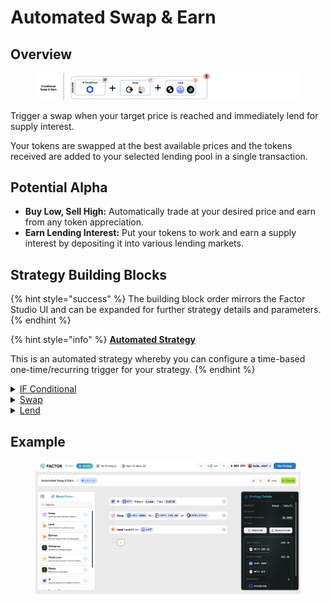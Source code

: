 # Automated Swap & Earn

## Overview

<figure><img src="../../../.gitbook/assets/image (2) (1) (1) (1) (1) (1) (1) (1) (1).png" alt=""><figcaption></figcaption></figure>

Trigger a swap when your target price is reached and immediately lend for supply interest.

Your tokens are swapped at the best available prices and the tokens received are added to your selected lending pool in a single transaction.

## Potential Alpha

* **Buy Low, Sell High:** Automatically trade at your desired price and earn from any token appreciation.
* **Earn Lending Interest:** Put your tokens to work and earn a supply interest by depositing it into  various lending markets.

## Strategy Building Blocks

{% hint style="success" %}
The building block order mirrors the Factor Studio UI and can be expanded for further strategy details and parameters.
{% endhint %}

{% hint style="info" %}
[**Automated Strategy**](../../../factor-studio/factor-studio/automated-strategies.md)

This is an automated strategy whereby you can configure a time-based one-time/recurring trigger for your strategy.&#x20;
{% endhint %}

<details>

<summary><a href="../../../factor-studio/factor-studio/conditional-strategies.md">IF Conditional</a></summary>

* This condition will be checked each time this strategy is executed by the automation feature.
* Specify your target price and condition for the swap.
  * Token purchases: Only execute the swap if `marketPrice` is ≤ `targetPrice`
  * Token sales: Only execute the swap if `marketPrice` is ≥ `targetPrice`

</details>

<details>

<summary><a href="../../../factor-building-blocks/swap/">Swap</a></summary>

* Select the tokens to swap
  * Token purchases: Input token is the token to swap from and output token is the target token.
  * Token sales: Input token is the token to sell and output token is the token to receive.
* Input token amount

</details>

<details>

<summary><a href="../../../factor-building-blocks/lend.md">Lend</a></summary>

* Lend all of the swapped tokens to the selected lending pool to earn maximum supply interest.

</details>

## Example

<figure><img src="../../../.gitbook/assets/image (3) (1) (1) (1) (1).png" alt=""><figcaption></figcaption></figure>
